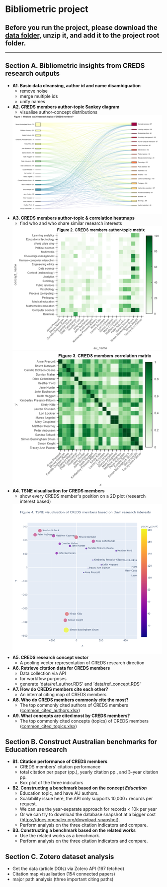 # Bibliometric project

## Before you run the project, please download the [data folder](https://drive.google.com/file/d/1LeAdV2_4zPQhXUp14c4ZP_hN5vlIgrEB/view?usp=sharing), unzip it, and add it to the project root folder.

---


## Section A. Bibliometric insights from CREDS research outputs

- **A1. Basic data cleansing, author id and name disambiguation** 
    - remove noise
    - merge multiple ids
    - unify names
- **A2. CREDS members author-topic Sankey diagram**
    - visualise author-concept distributions
    <img src="output/sankey.png" alt="Alt text" title="Optional title">    
- **A3. CREDS members author-topic & correlation heatmaps** 
    - find who and who share similar research interests
    <img src="output/heatmap1.png" alt="Alt text" title="Optional title">    
    <img src="output/heatmap2.png" alt="Alt text" title="Optional title">    
- **A4. TSNE visualisation for CREDS members** 
    - show every CREDS member's position on a 2D plot (research interest based)
    <img src="output/TSNE.png" alt="Alt text" title="Optional title">    
- **A5. CREDS research concept vector** 
    - A pooling vector representation of CREDS research direction
- **A6. Retrieve citation data for CREDS members** 
    - Data collection via API
    - for workflow purposes
    - generate 'data/ref_author.RDS' and 'data/ref_concept.RDS'
- **A7. How do CREDS members cite each other?** 
    - An internal citing map of CREDS members
- **A8. Who do CREDS members commonly cite the most?** 
    - The top commonly cited authors of CREDS members ([common_cited_authors.xlsx](https://github.com/DunnoHtL/CREDS_project/blob/master/output/commonly_cited_authors.xlsx))
- **A9. What concepts are cited most by CREDS members?** 
    - The top commonly cited concepts (topics) of CREDS members ([common_cited_topics.xlsx](https://github.com/DunnoHtL/CREDS_project/blob/master/output/commonly_cited_topics.xlsx))

## Section B. Construct Australian benchmarks for Education research

- **B1. Citation performance of CREDS members** 
    - CREDS members' citation performance
    - total citation per paper (pp.), yearly citation pp., and 3-year citation pp.  
    - Box plot of the three indicators
- **B2. Constructing a benchmark based on the concept *Education*** 
    - Education topic, and have AU authors.
    - Scalability issue here, the API only supports 10,000+ records per request.
    - We can use the year-separate approach for records < 10k per year
    - Or we can try to download the database snapshot at a bigger cost (https://docs.openalex.org/download-snapshot).
    - Perform analysis on the three citation indicators and compare.
- **B3. Constructing a benchmark based on the related works** 
    - Use the related works as a benchmark.
    - Perform analysis on the three citation indicators and compare.

## Section C. Zotero dataset analysis
- Get the data (article DOIs) via Zotero API (167 fetched)
- Citation map visualisation (154 connected papers)
- major path analysis (three important citing paths)